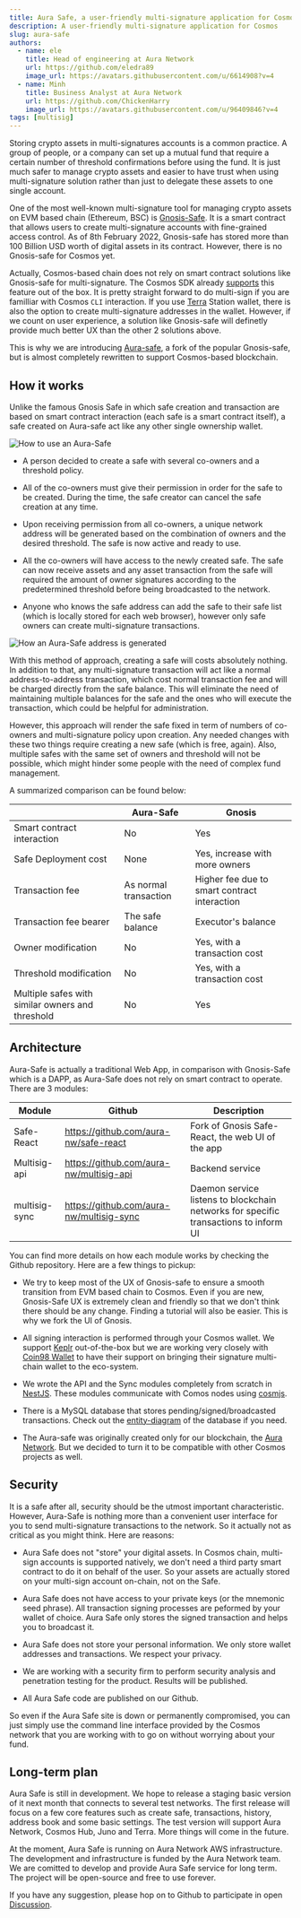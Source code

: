 ```yaml
---
title: Aura Safe, a user-friendly multi-signature application for Cosmos
description: A user-friendly multi-signature application for Cosmos 
slug: aura-safe
authors:
  - name: ele
    title: Head of engineering at Aura Network
    url: https://github.com/eledra89
    image_url: https://avatars.githubusercontent.com/u/6614908?v=4
  - name: Minh
    title: Business Analyst at Aura Network
    url: https://github.com/ChickenHarry
    image_url: https://avatars.githubusercontent.com/u/96409846?v=4	
tags: [multisig]
---
```


Storing crypto assets in multi-signatures accounts is a common practice. A group of people, or a company can set up a mutual fund that require a certain number of threshold confirmations before using the fund. It is just much safer to manage crypto assets and easier to have trust when using multi-signature solution rather than just to delegate these assets to one single account.

<!--truncate-->

One of the most well-known multi-signature tool for managing crypto assets on EVM based chain (Ethereum, BSC) is [Gnosis-Safe](https://gnosis-safe.io/). It is a smart contract that allows users to create multi-signature accounts with fine-grained access control. As of 8th February 2022, Gnosis-safe has stored more than 100 Billion USD worth of digital assets in its contract. However, there is no Gnosis-safe for Cosmos yet.

Actually, Cosmos-based chain does not rely on smart contract solutions like Gnosis-safe for multi-signature. The Cosmos SDK already [supports](https://docs.cosmos.network/master/run-node/txs.html#signing-with-multiple-signers) this feature out of the box. It is pretty straight forward to do multi-sign if you are familliar with Cosmos `CLI` interaction. If you use [Terra](https://station.terra.money/) Station wallet, there is also the option to create multi-signature addresses in the wallet. However, if we count on user experience, a solution like Gnosis-safe will definetly provide much better UX than the other 2 solutions above. 

This is why we are introducing [Aura-safe](https://github.com/aura-nw/safe-react), a fork of the popular Gnosis-safe, but is almost completely rewritten to support Cosmos-based blockchain.

## How it works

Unlike the famous Gnosis Safe in which safe creation and transaction are based on smart contract interaction (each safe is a smart contract itself), a safe created on Aura-safe act like any other single ownership wallet.

![How to use an Aura-Safe](/img/safe_process.png)

- A person decided to create a safe with several co-owners and a threshold policy.

- All of the co-owners must give their permission in order for the safe to be created. During the time, the safe creator can cancel the safe creation at any time.

- Upon receiving permission from all co-owners, a unique network address will be generated based on the combination of owners and the desired threshold. The safe is now active and ready to use.

- All the co-owners will have access to the newly created safe. The safe can now receive assets and any asset transaction from the safe will required the amount of owner signatures according to the predetermined threshold before being broadcasted to the network.

- Anyone who knows the safe address can add the safe to their safe list (which is locally stored for each web browser), however only safe owners can create multi-signature transactions. 

![How an Aura-Safe address is generated](/img/safe_address.png)

With this method of approach, creating a safe will costs absolutely nothing. In addition to that, any multi-signature transaction will act like a normal address-to-address transaction, which cost normal transaction fee and will be charged directly from the safe balance. This will eliminate the need of maintaining multiple balances for the safe and the ones who will execute the transaction, which could be helpful for administration.

However, this approach will render the safe fixed in term of numbers of co-owners and multi-signature policy upon creation. Any needed changes with these two things require creating a new safe (which is free, again). Also, multiple safes with the same set of owners and threshold will not be possible, which might hinder some people with the need of complex fund management.

A summarized comparison can be found below:

|               		                          | Aura-Safe             | Gnosis                                       |
|-------------------------------------------------|-----------------------|----------------------------------------------|
| Smart contract interaction                      | No                    | Yes                                          |
| Safe Deployment cost                            | None                  | Yes, increase with more owners               |
| Transaction fee                                 | As normal transaction | Higher fee due to smart contract interaction |
| Transaction fee bearer                          | The safe balance      | Executor's balance                           |
| Owner modification                              | No                    | Yes, with a transaction cost                 |
| Threshold modification                          | No                    | Yes, with a transaction cost                 |
| Multiple safes with similar owners and threshold| No                    | Yes                                          |

## Architecture

Aura-Safe is actually a traditional Web App, in comparison with Gnosis-Safe which is a DAPP, as Aura-Safe does not rely on smart contract to operate. There are 3 modules:

| Module        | Github                                   | Description                                                                          |
|---------------|------------------------------------------|--------------------------------------------------------------------------------------|
| Safe-React    | https://github.com/aura-nw/safe-react    | Fork of Gnosis Safe-React, the web UI of the app                                     |
| Multisig-api  | https://github.com/aura-nw/multisig-api  | Backend service                                                       |
| multisig-sync | https://github.com/aura-nw/multisig-sync | Daemon service listens to blockchain networks for specific transactions to inform UI |

You can find more details on how each module works by checking the Github repository. Here are a few things to pickup:

- We try to keep most of the UX of Gnosis-safe to ensure a smooth transition from EVM based chain to Cosmos. Even if you are new, Gnosis-Safe UX is extremely clean and friendly so that we don't think there should be any change. Finding a tutorial will also be easier. This is why we fork the UI of Gnosis.

- All signing interaction is performed through your Cosmos wallet. We support [Keplr](https://www.keplr.app/) out-of-the-box but we are working very closely with [Coin98 Wallet](https://wallet.coin98.com/) to have their support on bringing their signature multi-chain wallet to the eco-system.

- We wrote the API and the Sync modules completely from scratch in [NestJS](https://nestjs.com/). These modules communicate with Comos nodes using [cosmjs](https://github.com/cosmos/cosmjs).

- There is a MySQL database that stores pending/signed/broadcasted transactions. Check out the [entity-diagram](https://github.com/aura-nw/multisig-api/blob/dev/docs/README.md) of the database if you need.

- The Aura-safe was originally created only for our blockchain, the [Aura Network](https://aura.network/). But we decided to turn it to be compatible with other Cosmos projects as well.

## Security
It is a safe after all, security should be the utmost important characteristic. However, Aura-Safe is nothing more than a convenient user interface for you to send multi-signature transactions to the network. So it actually not as critical as you might think. Here are reasons:

- Aura Safe does not "store" your digital assets. In Cosmos chain, multi-sign accounts is supported natively, we don't need a third party smart contract to do it on behalf of the user. So your assets are actually stored on your multi-sign account on-chain, not on the Safe.

- Aura Safe does not have access to your private keys (or the mnemonic seed phrase). All transaction signing processes are peformed by your wallet of choice. Aura Safe only stores the signed transaction and helps you to broadcast it.

- Aura Safe does not store your personal information. We only store wallet addresses and transactions. We respect your privacy.

- We are working with a security firm to perform security analysis and penetration testing for the product. Results will be published.

- All Aura Safe code are published on our Github.

So even if the Aura Safe site is down or permanently compromised, you can just simply use the command line interface provided by the Cosmos network that you are working with to go on without worrying about your fund.

## Long-term plan

Aura Safe is still in development. We hope to release a staging basic version of it next month that connects to several test networks. The first release will focus on a few core features such as create safe, transactions, history, address book and some basic settings.
The test version will support Aura Network, Cosmos Hub, Juno and Terra. More things will come in the future.

At the moment, Aura Safe is running on Aura Network AWS infrastructure. The development and infrastructure is funded by the Aura Network team. We are comitted to develop and provide Aura Safe service for long term. The project will be open-source and free to use forever.

If you have any suggestion, please hop on to Github to participate in open [Discussion](https://github.com/aura-nw/safe-react/discussions).